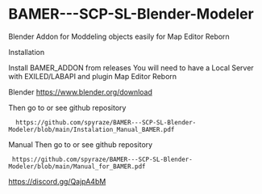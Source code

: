 # BAMER---SCP-SL-Blender-Modeler
Blender Addon for Moddeling objects easily for Map Editor Reborn


Installation

Install BAMER_ADDON from releases
You will need to have a Local Server with EXILED/LABAPI and plugin Map Editor Reborn

Blender
      https://www.blender.org/download

      
Then go to or see github repository

      https://github.com/spyraze/BAMER---SCP-SL-Blender-Modeler/blob/main/Instalation_Manual_BAMER.pdf

Manual
Then go to or see github repository


     https://github.com/spyraze/BAMER---SCP-SL-Blender-Modeler/blob/main/Manual_for_BAMER.pdf

https://discord.gg/QajpA4bM
